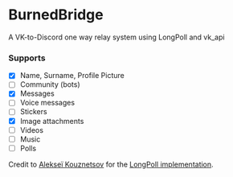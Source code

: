 # BurnedBridge
A VK-to-Discord one way relay system using LongPoll and vk_api

### Supports
- [x] Name, Surname, Profile Picture
- [ ] Community (bots)
- [x] Messages
- [ ] Voice messages
- [ ] Stickers
- [x] Image attachments
- [ ] Videos
- [ ] Music
- [ ] Polls

Credit to [Alekseї Kouznetsov](https://vk.com/id194861150) for the [LongPoll implementation](https://github.com/Alex1249/VkLongPoll-for-user).
